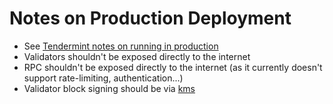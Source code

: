 # Notes on Production Deployment

* See [Tendermint notes on running in production](https://tendermint.com/docs/tendermint-core/running-in-production.html#database)
* Validators shouldn't be exposed directly to the internet
* RPC shouldn't be exposed directly to the internet (as it currently doesn't support rate-limiting, authentication...)
* Validator block signing should be via [kms](https://github.com/tendermint/kms#tendermint-kms-)